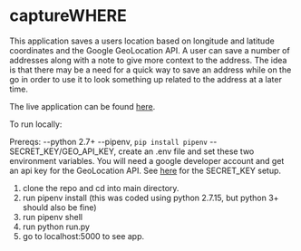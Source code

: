 # captureWHERE

This application saves a users location based on longitude and latitude coordinates and the Google GeoLocation API.
A user can save a number of addresses along with a note to give more context to the address. The idea is that there may be a need for a quick way to save an address while on the go in order to use it to look something up related to the address at a later time. 

The live application can be found [here](https://capturewhere.herokuapp.com).

To run locally:

Prereqs:
--python 2.7+
--pipenv, `pip install pipenv`
--SECRET_KEY/GEO_API_KEY, create an .env file and set these two environment variables. You will need a google developer account 
  and get an api key for the GeoLocation API. See [here](http://flask.pocoo.org/docs/1.0/config/#SECRET_KEY) for the SECRET_KEY setup.


1. clone the repo and cd into main directory.
2. run pipenv install  (this was coded using python 2.7.15, but python 3+ should also be fine)
3. run pipenv shell
4. run python run.py
5. go to localhost:5000 to see app.
